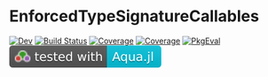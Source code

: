 # EnforcedTypeSignatureCallables

[![Dev](https://img.shields.io/badge/docs-dev-blue.svg)](https://nsajko.gitlab.io/EnforcedTypeSignatureCallables.jl/dev)
[![Build Status](https://gitlab.com/nsajko/EnforcedTypeSignatureCallables.jl/badges/main/pipeline.svg)](https://gitlab.com/nsajko/EnforcedTypeSignatureCallables.jl/pipelines)
[![Coverage](https://gitlab.com/nsajko/EnforcedTypeSignatureCallables.jl/badges/main/coverage.svg)](https://gitlab.com/nsajko/EnforcedTypeSignatureCallables.jl/commits/main)
[![Coverage](https://codecov.io/gh/nsajko/EnforcedTypeSignatureCallables.jl/branch/main/graph/badge.svg)](https://codecov.io/gh/nsajko/EnforcedTypeSignatureCallables.jl)
[![PkgEval](https://JuliaCI.github.io/NanosoldierReports/pkgeval_badges/E/EnforcedTypeSignatureCallables.svg)](https://JuliaCI.github.io/NanosoldierReports/pkgeval_badges/E/EnforcedTypeSignatureCallables.html)
[![Aqua](https://raw.githubusercontent.com/JuliaTesting/Aqua.jl/master/badge.svg)](https://github.com/JuliaTesting/Aqua.jl)

